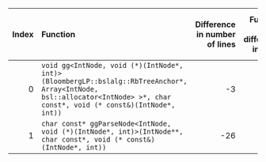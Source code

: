 |   Index | Function                                                                                                                                                                |   Difference in number of lines |   Function size difference in bytes | Disassembly                                                |   Number of lines in `assume` build |   Number of bytes in `assume` build |   Number of lines in `none` build |   Number of bytes in `none` build |
|--------:|:------------------------------------------------------------------------------------------------------------------------------------------------------------------------|--------------------------------:|------------------------------------:|:-----------------------------------------------------------|------------------------------------:|------------------------------------:|----------------------------------:|----------------------------------:|
|       0 | `void gg<IntNode, void (*)(IntNode*, int)>(BloombergLP::bslalg::RbTreeAnchor*, Array<IntNode, bsl::allocator<IntNode> >*, char const*, void (* const&)(IntNode*, int))` |                              -3 |                                   0 | [Assumed](0.assume.s), [Ignored](0.none.s), [Diff](0.diff) |                                 592 |                             4254272 |                               592 |                           4254272 |
|       1 | `char const* ggParseNode<IntNode, void (*)(IntNode*, int)>(IntNode**, char const*, void (* const&)(IntNode*, int))`                                                     |                             -26 |                                 -80 | [Assumed](1.assume.s), [Ignored](1.none.s), [Diff](1.diff) |                                 752 |                             4750064 |                               832 |                           4750048 |